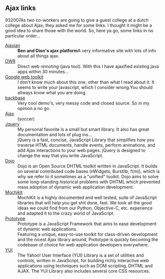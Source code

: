 <article><h1>Ajax links</h1><time><span class="day">9</span><span class="month">3</span><span class="year">2007</span></time>As two co-workers are going to give a guest college at a dutch college about Ajax, they asked me for some links. I thought it might be a good idea to share those with the world. So, here ya go, some links in no particular order...<!--more--><p><dl class="linklist"><dt><a href="http://www.ajaxian.com/">Ajaxian</a></dt><dd><strong>Ben and Dion's ajax platform</strong>A very informative site with lots of info about all things ajax.</dd><dt><a href="http://getahead.org/dwr">DWR</a></dt><dd>Direct web remoting (java tool). With this I have ajaxified existing java apps within 30 minutes...</dd><dt><a href="http://code.google.com/webtoolkit/">Google web toolkit</a></dt><dd>I don't know much about this one, other than what I read about it. It seems to write your javascript, which I consider wrong.You should allways know what you are doing.</dd><dt><a href="http://www.backbase.com">backbase</a></dt><dd>Very cool demo's, very messy code and closed source. So in my opinion a no go.</dd><dt><a href="http://www.ajax.nl/">Ajax</a></dt><dd>(soccer)</dd><dt><a href="http://www.jquery.com/">Jquery</a></dt><dd>My personal favorite is a small but smart library. It also has great documentation and lots of plug ins...<br />jQuery is a fast, concise, JavaScript Library that simplifies how you traverse HTML documents, handle events, perform animations, and add Ajax interactions to your web pages. jQuery is designed to change the way that you write JavaScript.</dd><dt><a href="http://dojotoolkit.org/">Dojo</a></dt><dd>Dojo is an Open Source DHTML toolkit written in JavaScript. It builds on several contributed code bases (nWidgets, Burstlib, f(m)), which is why we refer to it sometimes as a "unified" toolkit. Dojo aims to solve some long-standing historical problems with DHTML which prevented mass adoption of dynamic web application development.</dd><dt><a href="http://mochikit.com/">Mochikit</a></dt><dd>MochiKit is a highly documented and well tested, suite of JavaScript libraries that will help you get shit done, fast. We took all the good ideas we could find from our Python, Objective-C, etc. experience and adapted it to the crazy world of JavaScript.</dd><dt><a href="http://www.prototypejs.org/">Prototype</a></dt><dd>Prototype is a JavaScript Framework that aims to ease development of dynamic web applications.<br />Featuring a unique, easy-to-use toolkit for class-driven development and the nicest Ajax library around, Prototype is quickly becoming the codebase of choice for web application developers everywhere.</dd><dt><a href="http://developer.yahoo.com/yui/">YUI</a></dt><dd>The Yahoo! User Interface (YUI) Library is a set of utilities and controls, written in JavaScript, for building richly interactive web applications using techniques such as DOM scripting, DHTML and AJAX. The YUI Library also includes several core CSS resources.</dd></dl></p></article>